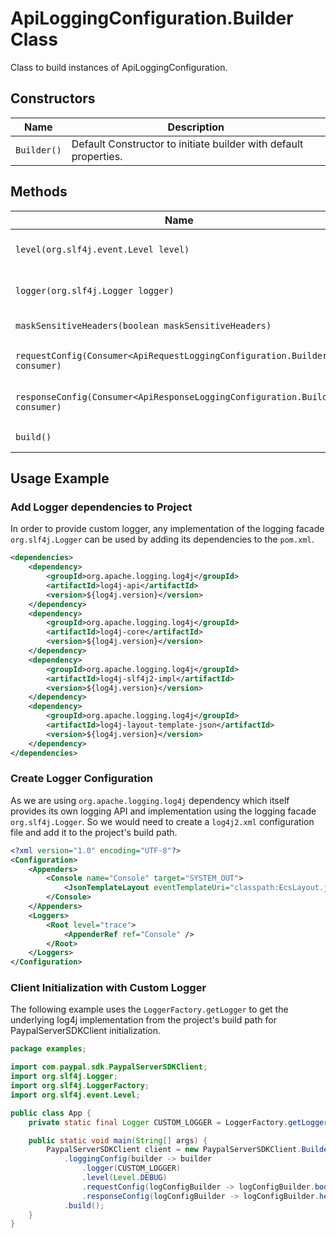 
# ApiLoggingConfiguration.Builder Class

Class to build instances of ApiLoggingConfiguration.

## Constructors

| Name | Description |
|  --- | --- |
| `Builder()` | Default Constructor to initiate builder with default properties. |

## Methods

| Name | Description |
|  --- | --- |
| `level(org.slf4j.event.Level level)` | Set level for logging. Default level is INFO. Other available levels are `ERROR`, `WARN`, `DEBUG`, and `TRACE`. |
| `logger(org.slf4j.Logger logger)` | Set Logger for logging. Here you can provide custom slf4j implementation if needed. |
| `maskSensitiveHeaders(boolean maskSensitiveHeaders)` | Set mask sensitive headers flag. Default value is true. |
| `requestConfig(Consumer<ApiRequestLoggingConfiguration.Builder> consumer)` | Sets the [ApiRequestLoggingConfiguration.Builder](api-request-logging-configuration-builder.md) for the builder. |
| `responseConfig(Consumer<ApiResponseLoggingConfiguration.Builder> consumer)` | Sets the [ApiResponseLoggingConfiguration.Builder](api-response-logging-configuration-builder.md) for the builder. |
| `build()` | Builds a new [`ApiLoggingConfiguration`](api-logging-configuration.md) object using the set fields. |

## Usage Example

### Add Logger dependencies to Project

In order to provide custom logger, any implementation of the logging facade `org.slf4j.Logger` can be used by adding its dependencies to the `pom.xml`.

```xml
<dependencies>
    <dependency>
        <groupId>org.apache.logging.log4j</groupId>
        <artifactId>log4j-api</artifactId>
        <version>${log4j.version}</version>
    </dependency>
    <dependency>
        <groupId>org.apache.logging.log4j</groupId>
        <artifactId>log4j-core</artifactId>
        <version>${log4j.version}</version>
    </dependency>
    <dependency>
        <groupId>org.apache.logging.log4j</groupId>
        <artifactId>log4j-slf4j2-impl</artifactId>
        <version>${log4j.version}</version>
    </dependency>
    <dependency>
        <groupId>org.apache.logging.log4j</groupId>
        <artifactId>log4j-layout-template-json</artifactId>
        <version>${log4j.version}</version>
    </dependency>
</dependencies>
```

### Create Logger Configuration

As we are using `org.apache.logging.log4j` dependency which itself provides its own logging API and implementation using the logging facade `org.slf4j.Logger`. So we would need to create a `log4j2.xml` configuration file and add it to the project's build path.

```xml
<?xml version="1.0" encoding="UTF-8"?>
<Configuration>
    <Appenders>
        <Console name="Console" target="SYSTEM_OUT">
            <JsonTemplateLayout eventTemplateUri="classpath:EcsLayout.json"/>
        </Console>
    </Appenders>
    <Loggers>
        <Root level="trace">
            <AppenderRef ref="Console" />
        </Root>
    </Loggers>
</Configuration>
```

### Client Initialization with Custom Logger

The following example uses the `LoggerFactory.getLogger` to get the underlying log4j implementation from the project's build path for PaypalServerSDKClient initialization.

```java
package examples;

import com.paypal.sdk.PaypalServerSDKClient;
import org.slf4j.Logger;
import org.slf4j.LoggerFactory;
import org.slf4j.event.Level;

public class App {
    private static final Logger CUSTOM_LOGGER = LoggerFactory.getLogger(App.class);

    public static void main(String[] args) {
        PaypalServerSDKClient client = new PaypalServerSDKClient.Builder()
            .loggingConfig(builder -> builder
                .logger(CUSTOM_LOGGER)
                .level(Level.DEBUG)
                .requestConfig(logConfigBuilder -> logConfigBuilder.body(true))
                .responseConfig(logConfigBuilder -> logConfigBuilder.headers(true)))
            .build();
    }
}
```

